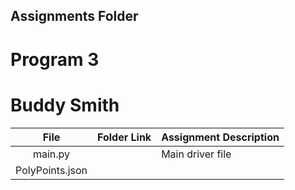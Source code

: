 
##  Assignments Folder

# Program 3
# Buddy Smith

|  File   | Folder Link | Assignment Description                  |
|:-------:|----------|-----------------------------------------|
| main.py |          | Main driver file  |                        |
| PolyPoints.json|
